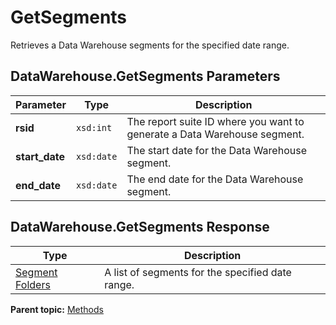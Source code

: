 # GetSegments

Retrieves a Data Warehouse segments for the specified date range.

## DataWarehouse.GetSegments Parameters

|Parameter|Type|Description|
|---------|----|-----------|
|**rsid** |`xsd:int` | The report suite ID where you want to generate a Data Warehouse segment. |
|**start\_date** |`xsd:date` | The start date for the Data Warehouse segment. |
|**end\_date** |`xsd:date` | The end date for the Data Warehouse segment. |

## DataWarehouse.GetSegments Response

|Type|Description|
|----|-----------|
| [Segment Folders](../data_types/r_segment_folders.md#) | A list of segments for the specified date range. |

**Parent topic:** [Methods](../methods/c_data_warehouse_methods.md)

